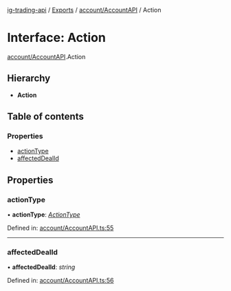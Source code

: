 [ig-trading-api](../README.md) / [Exports](../modules.md) / [account/AccountAPI](../modules/account_accountapi.md) / Action

# Interface: Action

[account/AccountAPI](../modules/account_accountapi.md).Action

## Hierarchy

- **Action**

## Table of contents

### Properties

- [actionType](account_accountapi.action.md#actiontype)
- [affectedDealId](account_accountapi.action.md#affecteddealid)

## Properties

### actionType

• **actionType**: [_ActionType_](../enums/account_accountapi.actiontype.md)

Defined in: [account/AccountAPI.ts:55](https://github.com/bennycode/ig-trading-api/blob/2436905/src/account/AccountAPI.ts#L55)

---

### affectedDealId

• **affectedDealId**: _string_

Defined in: [account/AccountAPI.ts:56](https://github.com/bennycode/ig-trading-api/blob/2436905/src/account/AccountAPI.ts#L56)
